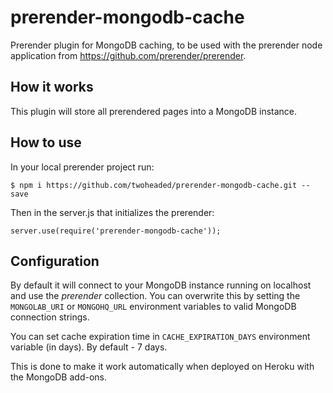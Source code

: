 prerender-mongodb-cache
=======================

Prerender plugin for MongoDB caching, to be used with the prerender node application from https://github.com/prerender/prerender.

How it works
------------

This plugin will store all prerendered pages into a MongoDB instance. 

How to use
----------

In your local prerender project run:

    $ npm i https://github.com/twoheaded/prerender-mongodb-cache.git --save

    
Then in the server.js that initializes the prerender:

    server.use(require('prerender-mongodb-cache'));

Configuration
-------------

By default it will connect to your MongoDB instance running on localhost and use the *prerender* collection. You can overwrite this by setting the `MONGOLAB_URI` or `MONGOHQ_URL` environment variables to valid MongoDB connection strings.

You can set cache expiration time in `CACHE_EXPIRATION_DAYS` environment variable (in days). By default - 7 days.

This is done to make it work automatically when deployed on Heroku with the MongoDB add-ons.
